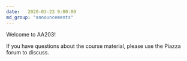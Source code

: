 ```yaml
---
date:   2020-03-23 9:00:00
md_group: "announcements"
---
```


Welcome to AA203! 

If you have questions about the course material, please use the Piazza forum to discuss. 
